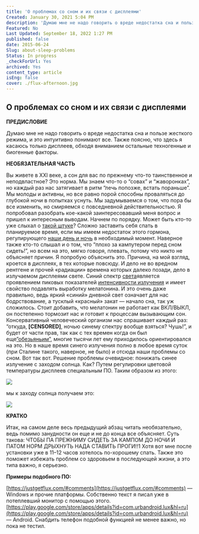 ```yaml
---
title: 'О проблемах со сном и их связи с дисплеями'
Created: January 30, 2021 5:04 PM
description: 'Думаю мне не надо говорить о вреде недостатка сна и пользе жесткого режима, и это интуитивно понимают все. Также поясню, что здесь я касаюсь только дисплеев, обходя вниманием остальные техногенные и биогенные факторы.'
Featured: No
Last Updated: September 18, 2022 1:27 PM
published: false
date: 2015-06-24
Slug: about-sleep-problems
Status: In progress
_checkForUrl: Yes
archived: Yes
content_type: article
isEng: false
cover: ./flux-afternoon.jpg
---
```


## О проблемах со сном и их связи с дисплеями

**ПРЕДИСЛОВИЕ**

Думаю мне не надо говорить о вреде недостатка сна и пользе жесткого режима, и это интуитивно понимают все. Также поясню, что здесь я касаюсь только дисплеев, обходя вниманием остальные техногенные и биогенные факторы.

**НЕОБЯЗАТЕЛЬНАЯ ЧАСТЬ**

Вы живете в XXI веке, а сон для вас по прежнему что-то таинственное и неподвластное? Это норма. Мы знаем что-то о “совах” и “жаворонках”, но каждый раз нас затягивает в ритм “лечь попозже, встать пораньше”. Мы молоды и активны, но все равно порой способны проваляться до глубокой ночи в попытках уснуть. Мы задумываемся о том, что пора бы все изменить, но смиряемся с повседневной действительностью. Я попробовал разобрать кое-какой заинтересовавший меня вопрос и пришел к интересным выводам. Начнем по порядку. Может быть кто-то уже слыхал о [такой штуке](https://ru.wikipedia.org/wiki/%D0%9C%D0%B5%D0%BB%D0%B0%D1%82%D0%BE%D0%BD%D0%B8%D0%BD)? Сложно заставить себя спать в планируемое время, если мы имеем недостаток этого гормона, регулирующего [наши день и ночь](https://ru.wikipedia.org/wiki/%D0%A6%D0%B8%D1%80%D0%BA%D0%B0%D0%B4%D0%BD%D1%8B%D0%B9_%D1%80%D0%B8%D1%82%D0%BC) в необходимый момент. Наверное также кто-то слышал и о том, что “плохо за кампутером перед сном сидеть!”, но всем на это, мягко говоря, плевать, потому что никто не объясняет причин. Я попробую объяснить это. Причина, на мой взгляд, кроется в дисплеях, в тех которые повсюду. И дело не во вредном рентгене и прочей «радиации» времена которых далеко позади, дело в излучаемом дисплеями свете. Синий спектр [света](https://ru.wikipedia.org/wiki/%D0%92%D0%B8%D0%B4%D0%B8%D0%BC%D0%BE%D0%B5_%D0%B8%D0%B7%D0%BB%D1%83%D1%87%D0%B5%D0%BD%D0%B8%D0%B5)является проявлением пиковых показателей [интенсивности излучения](https://ru.wikipedia.org/wiki/%D0%A6%D0%B2%D0%B5%D1%82%D0%BE%D0%B2%D0%B0%D1%8F_%D1%82%D0%B5%D0%BC%D0%BF%D0%B5%D1%80%D0%B0%D1%82%D1%83%D1%80%D0%B0) и имеет свойство подавлять выработку мелатонина. И это очень даже правильно, ведь яркий «синий» дневной свет означает для нас бодрствование, а тусклый «красный» закат — начало сна, так уж сложилось. Стоит добавить, что мелатонин не работает как ВКЛ/ВЫКЛ, он постепенно тормозит нас и готовит к процессам вызывающим сон. Консервативный человеческий организм нас спрашивает каждый раз: “откуда, **[CENSORED]**, ночью синему спектру вообще взяться? Чушь!”, и будет от части прав, так как с тех времен когда он был еще[”обезьяньим”](https://ru.wikipedia.org/wiki/%D0%94%D0%B0%D1%80%D0%B2%D0%B8%D0%BD%D0%B8%D0%B7%D0%BC), многие тысячи лет ему приходилось ориентировался на это. Но в наше время синего излучения полно в любое время суток (при Сталине такого, наверное, не было) и отсюда наши проблемы со сном. Вот так вот. Решение проблемы очевидное: понижать синее излучение с заходом солнца. Как? Путем регулировки цветовой температуры дисплеев специальным ПО. 
Таким образом из этого:

![](https://cdn-images-1.medium.com/max/2000/0*O-ToEN50Kf-MMKzy.jpg)

мы к заходу солнца получаем это:

![](https://cdn-images-1.medium.com/max/2000/0*41w-ceUuKRYhREQH.jpg)

**КРАТКО**

Итак, на самом деле весь предыдущий абзац читать необязательно, ведь помимо занудности он еще и не до конца все объясняет. Суть такова: ЧТОБЫ ПА ПРЕЖНИМУ СИДЕТЬ ЗА КАМПОМ ДО НОЧИ И ПАТОМ НОРМ ДРЫХНУТЬ НАДА СТАВИТЬ ПРОГИ!!1 Хотя вот мне после установки уже в 11–12 часов хотелось по-хорошему спать. Также это поможет избежать проблем со здоровьем в последующей жизни, а это типа важно, я серьезно.

**Примеры подобного ПО:**

[https://justgetflux.com/#comments](https://justgetflux.com/#comments) — Windows и прочие платформы. Собственно текст я писал уже в потеплевший монитор с помощью этого. 
[https://play.google.com/store/apps/details?id=com.urbandroid.lux&hl=ru](https://play.google.com/store/apps/details?id=com.urbandroid.lux&hl=ru) — Аndroid. Снабдить телефон подобной функцией не менее важно, но пока не тестил.
